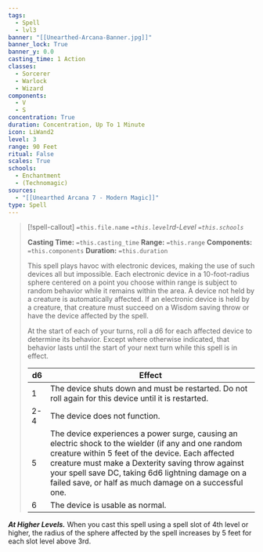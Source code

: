 ```yaml
---
tags:
  - Spell
  - lvl3
banner: "[[Unearthed-Arcana-Banner.jpg]]"
banner_lock: True
banner_y: 0.0
casting_time: 1 Action
classes:
  - Sorcerer
  - Warlock
  - Wizard
components:
  - V
  - S
concentration: True
duration: Concentration, Up To 1 Minute
icon: LiWand2
level: 3
range: 90 Feet
ritual: False
scales: True
schools:
  - Enchantment
  - (Technomagic)
sources:
  - "[[Unearthed Arcana 7 - Modern Magic]]"
type: Spell
---
```

>[!spell-callout] `=this.file.name`
>*`=this.level`rd-Level `=this.schools`*
>
>**Casting Time:** `=this.casting_time`
>**Range:** `=this.range`
>**Components:** `=this.components`
>**Duration:** `=this.duration`
>
>This spell plays havoc with electronic devices, making the use of such devices all but impossible. Each electronic device in a 10-foot-radius sphere centered on a point you choose within range is subject to random behavior while it remains within the area. A device not held by a creature is automatically affected. If an electronic device is held by a creature, that creature must succeed on a Wisdom saving throw or have the device affected by the spell.
>
>At the start of each of your turns, roll a d6 for each affected device to determine its behavior. Except where otherwise indicated, that behavior lasts until the start of your next turn while this spell is in effect.
>
>
>
>| d6 | Effect |
>| --- | --- |
>| 1 | The device shuts down and must be restarted. Do not roll again for this device until it is restarted. |
>| 2-4 | The device does not function. |
>| 5 | The device experiences a power surge, causing an electric shock to the wielder (if any and one random creature within 5 feet of the device. Each affected creature must make a Dexterity saving throw against your spell save DC, taking 6d6 lightning damage on a failed save, or half as much damage on a successful one. |
>| 6 | The device is usable as normal. |
>
>
***At Higher Levels.*** When you cast this spell using a spell slot of 4th level or higher, the radius of the sphere affected by the spell increases by 5 feet for each slot level above 3rd.
